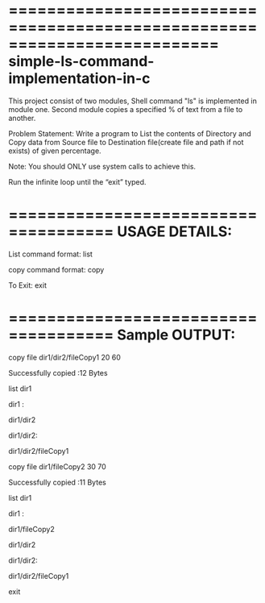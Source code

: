 ==========================================================================
		simple-ls-command-implementation-in-c
==========================================================================


This project consist of two modules, Shell command "ls" is implemented in module one. Second module copies a specified % of text from a file to another.

Problem Statement: Write a program to List the contents of Directory and Copy data from Source file to Destination file(create file and path if not exists) of given percentage.


Note: You should ONLY use system calls to achieve this.


Run the infinite loop until the “exit” typed.

	
=====================================
	USAGE DETAILS: 
=====================================

List command format:
list <directory name>

copy command format:
copy <sourceFilePath> <DestinationFilePath> <StartPercentage> <EndPercentage>

To Exit:
exit

=====================================
	Sample OUTPUT:
=====================================

copy file dir1/dir2/fileCopy1 20 60


Successfully copied :12 Bytes


list dir1


dir1 :


dir1/dir2


dir1/dir2:


dir1/dir2/fileCopy1


copy file dir1/fileCopy2 30 70


Successfully copied :11 Bytes


list dir1

dir1 :

dir1/fileCopy2

dir1/dir2

dir1/dir2:

dir1/dir2/fileCopy1

exit

